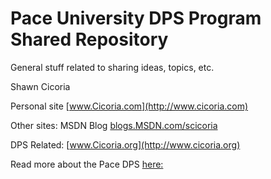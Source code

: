 Pace University DPS Program Shared Repository=============General stuff related to sharing ideas, topics, etc. Shawn CicoriaPersonal site [www.Cicoria.com](http://www.cicoria.com)Other sites: MSDN Blog [blogs.MSDN.com/scicoria](http://blogs.msdn.com/scicoria)DPS Related: [www.Cicoria.org](http://www.cicoria.org)Read more about the Pace DPS [here:](http://www.pace.edu/seidenberg/seidenberg-programs/doctoral-programs/dps-for-computing-and-it-professionals)